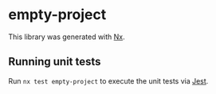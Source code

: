 # empty-project

This library was generated with [Nx](https://nx.dev).

## Running unit tests

Run `nx test empty-project` to execute the unit tests via [Jest](https://jestjs.io).
